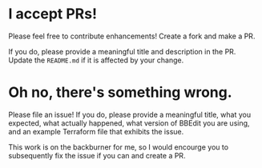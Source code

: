 # I accept PRs!

Please feel free to contribute enhancements!  Create a fork and make a PR.

If you do, please provide a meaningful title and description in the PR.  Update the `README.md` if it is affected by your change.

# Oh no, there's something wrong.

Please file an issue!  If you do, please provide a meaningful title, what you expected, what actually happened, what version of BBEdit you are using, and an example Terraform file that exhibits the issue.

This work is on the backburner for me, so I would encourge you to subsequently fix the issue if you can and create a PR.
